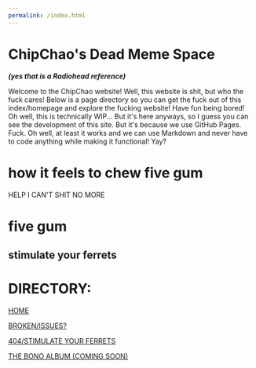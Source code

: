 ```yaml
---
permalink: /index.html
---
```


# ChipChao's Dead Meme Space
***(yes that is a Radiohead reference)***

Welcome to the ChipChao website! Well, this website is shit, but who the fuck cares! Below is a page directory so you can get the fuck out of this index/homepage and explore the fucking website! Have fun being bored! Oh well, this is technically WIP... But it's here anyways, so I guess you can see the development of this site. But it's because we use GitHub Pages. Fuck. Oh well, at least it works and we can use Markdown and never have to code anything while making it functional! Yay?

# how it feels to chew five gum

HELP I CAN'T SHIT NO MORE

# five gum

## stimulate your ferrets

# DIRECTORY:

[HOME](https://chipchao.github.io/index.html)

[BROKEN/ISSUES?](https://chipchao.github.io/broken.html)

[404/STIMULATE YOUR FERRETS](https://chipchao.github.io/stimulateyourferrets.html)

[THE BONO ALBUM (COMING SOON)](https://chipchao.github.io/the_bono_album.html)
